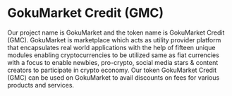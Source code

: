 # GokuMarket Credit (GMC)
Our project name is GokuMarket and the token name is GokuMarket Credit (GMC).  GokuMarket is marketplace which acts as utility provider platform that encapsulates real world applications with the help of fifteen unique modules enabling cryptocurrencies to be utilized same as fiat currencies with a focus to enable newbies, pro-crypto, social media stars &amp; content creators to participate in crypto economy. Our token GokuMarket Credit (GMC) can be used on GokuMarket to avail discounts on fees for various products and services.
